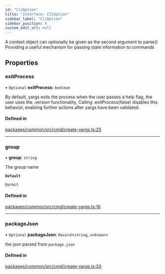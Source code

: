 ```yaml
---
id: "CliOption"
title: "Interface: CliOption"
sidebar_label: "CliOption"
sidebar_position: 0
custom_edit_url: null
---
```


A context object can optionally be given as the second argument to parse()
Providing a useful mechanism for passing state information to commands

## Properties

### exitProcess

• `Optional` **exitProcess**: `boolean`

By default, yargs exits the process when the user passes a help flag, the user uses the .version functionality,
Calling .exitProcess(false) disables this behavior, enabling further actions after yargs have been validated.

#### Defined in

[packages/common/src/cmd/create-yargs.ts:25](https://github.com/armitjs/armit/blob/84b6bb8/packages/common/src/cmd/create-yargs.ts#L25)

---

### group

• **group**: `string`

The group name

**`Default`**

`@armit`

#### Defined in

[packages/common/src/cmd/create-yargs.ts:16](https://github.com/armitjs/armit/blob/84b6bb8/packages/common/src/cmd/create-yargs.ts#L16)

---

### packageJson

• `Optional` **packageJson**: `Record`<`string`, `unknown`\>

the json parsed from `package.json`

#### Defined in

[packages/common/src/cmd/create-yargs.ts:20](https://github.com/armitjs/armit/blob/84b6bb8/packages/common/src/cmd/create-yargs.ts#L20)
